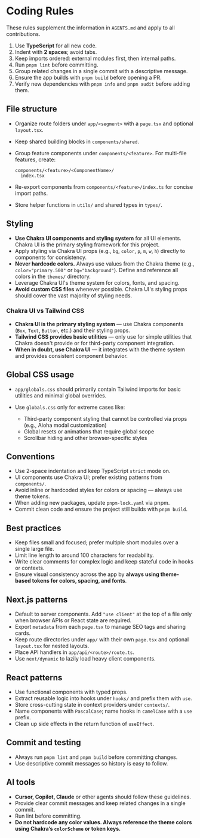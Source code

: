 # Coding Rules

These rules supplement the information in `AGENTS.md` and apply to all contributions.

1. Use **TypeScript** for all new code.
2. Indent with **2 spaces**; avoid tabs.
3. Keep imports ordered: external modules first, then internal paths.
4. Run `pnpm lint` before committing.
5. Group related changes in a single commit with a descriptive message.
6. Ensure the app builds with `pnpm build` before opening a PR.
7. Verify new dependencies with `pnpm info` and `pnpm audit` before adding them.

## File structure

- Organize route folders under `app/<segment>` with a `page.tsx` and optional `layout.tsx`.
- Keep shared building blocks in `components/shared`.
- Group feature components under `components/<feature>`. For multi-file features, create:

  ```
  components/<feature>/<ComponentName>/
    index.tsx
  ```

- Re-export components from `components/<feature>/index.ts` for concise import paths.
- Store helper functions in `utils/` and shared types in `types/`.

## Styling

- **Use Chakra UI components and styling system** for all UI elements. Chakra UI is the primary styling framework for this project.
- Apply styling via Chakra UI props (e.g., `bg`, `color`, `p`, `m`, `w`, `h`) directly to components for consistency.
- **Never hardcode colors.** Always use values from the Chakra theme (e.g., `color="primary.500"` or `bg="background"`). Define and reference all colors in the `themes/` directory.
- Leverage Chakra UI's theme system for colors, fonts, and spacing.
- **Avoid custom CSS files** whenever possible. Chakra UI's styling props should cover the vast majority of styling needs.

### Chakra UI vs Tailwind CSS

- **Chakra UI is the primary styling system** — use Chakra components (`Box`, `Text`, `Button`, etc.) and their styling props.
- **Tailwind CSS provides basic utilities** — only use for simple utilities that Chakra doesn't provide or for third-party component integration.
- **When in doubt, use Chakra UI** — it integrates with the theme system and provides consistent component behavior.

## Global CSS usage

- `app/globals.css` should primarily contain Tailwind imports for basic utilities and minimal global overrides.
- Use `globals.css` only for extreme cases like:

  - Third-party component styling that cannot be controlled via props (e.g., Aioha modal customization)
  - Global resets or animations that require global scope
  - Scrollbar hiding and other browser-specific styles

## Conventions

- Use 2-space indentation and keep TypeScript `strict` mode on.
- UI components use Chakra UI; prefer existing patterns from `components/`.
- Avoid inline or hardcoded styles for colors or spacing — always use theme tokens.
- When adding new packages, update `pnpm-lock.yaml` via pnpm.
- Commit clean code and ensure the project still builds with `pnpm build`.

## Best practices

- Keep files small and focused; prefer multiple short modules over a single large file.
- Limit line length to around 100 characters for readability.
- Write clear comments for complex logic and keep stateful code in hooks or contexts.
- Ensure visual consistency across the app by **always using theme-based tokens for colors, spacing, and fonts**.

## Next.js patterns

- Default to server components. Add `"use client"` at the top of a file only when browser APIs or React state are required.
- Export `metadata` from each `page.tsx` to manage SEO tags and sharing cards.
- Keep route directories under `app/` with their own `page.tsx` and optional `layout.tsx` for nested layouts.
- Place API handlers in `app/api/<route>/route.ts`.
- Use `next/dynamic` to lazily load heavy client components.

## React patterns

- Use functional components with typed props.
- Extract reusable logic into hooks under `hooks/` and prefix them with `use`.
- Store cross-cutting state in context providers under `contexts/`.
- Name components with `PascalCase`; name hooks in `camelCase` with a `use` prefix.
- Clean up side effects in the return function of `useEffect`.

## Commit and testing

- Always run `pnpm lint` and `pnpm build` before committing changes.
- Use descriptive commit messages so history is easy to follow.

## AI tools

- **Cursor, Copilot, Claude** or other agents should follow these guidelines.
- Provide clear commit messages and keep related changes in a single commit.
- Run lint before committing.
- **Do not hardcode any color values. Always reference the theme colors using Chakra’s `colorScheme` or token keys.**
